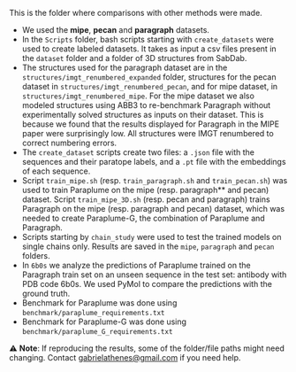 This is the folder where comparisons with other methods were made.
- We used the **mipe**, **pecan** and **paragraph** datasets.
- In the `Scripts` folder, bash scripts starting with `create_datasets` were used to create labeled datasets. It takes as input a csv files present in the `dataset` folder and a folder of 3D structures from SabDab.
- The structures used for the paragraph dataset are in the `structures/imgt_renumbered_expanded` folder, structures for the pecan dataset in `structures/imgt_renumbered_pecan`, and for mipe dataset, in `structures/imgt_renumbered_mipe`. For the mipe dataset we also modeled structures using ABB3 to re-benchmark Paragraph without experimentally solved structures as inputs on their dataset. This is because we found that the results displayed for Paragraph in the MIPE paper were surprisingly low. All structures were IMGT renumbered to correct numbering errors.
- The `create_dataset` scripts create two files: a `.json` file with the sequences and their paratope labels, and a `.pt` file with the embeddings of each sequence.
- Script `train_mipe.sh` (resp. `train_paragraph.sh` and `train_pecan.sh`) was used to train Paraplume on the mipe (resp. paragraph** and pecan) dataset. Script `train_mipe_3D.sh` (resp. pecan and paragraph) trains Paragraph on the mipe (resp. paragraph and pecan) dataset, which was needed to create Paraplume-G, the combination of Paraplume and Paragraph.
- Scripts starting by `chain_study` were used to test the trained models on single chains only. Results are saved in the `mipe`, `paragraph` and `pecan` folders.
- In `6b0s` we analyze the predictions of Paraplume trained on the Paragraph train set on an unseen sequence in the test set: antibody with PDB code 6b0s. We used PyMol to compare the predictions with the ground truth.
- Benchmark for Paraplume was done using `benchmark/paraplume_requirements.txt`
- Benchmark for Paraplume-G was done using `benchmark/paraplume_G_requirements.txt`

⚠️ **Note**: If reproducing the results, some of the folder/file paths might need changing. Contact gabrielathenes@gmail.com if you need help.

